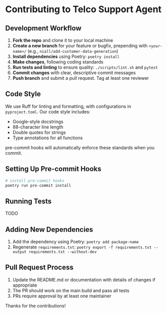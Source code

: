 # Contributing to Telco Support Agent

## Development Workflow

1. **Fork the repo** and clone it to your local machine
2. **Create a new branch** for your feature or bugfix, prepending with `<your-name>/` (e.g., `niall/add-customer-data-generation`)
3. **Install dependencies** using Poetry: `poetry install`
4. **Make changes**, following coding standards
5. **Run tests and linting** to ensure quality: `./scripts/lint.sh` and `pytest`
6. **Commit changes** with clear, descriptive commit messages
7. **Push branch** and submit a pull request. Tag at least one reviewer

## Code Style

We use Ruff for linting and formatting, with configurations in `pyproject.toml`. Our code style includes:

- Google-style docstrings
- 88-character line length
- Double quotes for strings
- Type annotations for all functions

pre-commit hooks will automatically enforce these standards when you commit.

## Setting Up Pre-commit Hooks

```bash
# install pre-commit hooks
poetry run pre-commit install
```

## Running Tests

TODO

## Adding New Dependencies

1. Add the dependency using Poetry: `poetry add package-name`
2. Regenerate `requirements.txt`: `poetry export -f requirements.txt --output requirements.txt --without-dev`

## Pull Request Process

1. Update the README.md or documentation with details of changes if appropriate
2. The PR should work on the main build and pass all tests
3. PRs require approval by at least one maintainer

Thanks for the contributions!